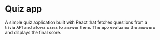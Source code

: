 # Quiz app 
A simple quiz application built with React that fetches questions from a trivia API and allows users to answer them. The app evaluates the answers and displays the final score.
